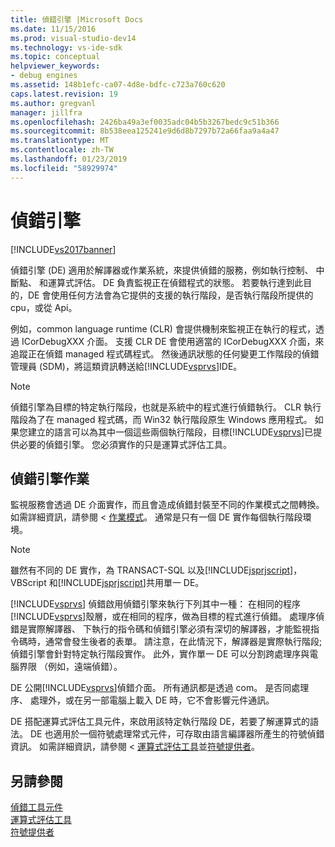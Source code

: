 ```yaml
---
title: 偵錯引擎 |Microsoft Docs
ms.date: 11/15/2016
ms.prod: visual-studio-dev14
ms.technology: vs-ide-sdk
ms.topic: conceptual
helpviewer_keywords:
- debug engines
ms.assetid: 148b1efc-ca07-4d8e-bdfc-c723a760c620
caps.latest.revision: 19
ms.author: gregvanl
manager: jillfra
ms.openlocfilehash: 2426ba49a3ef0035adc04b5b3267bedc9c51b366
ms.sourcegitcommit: 8b538eea125241e9d6d8b7297b72a66faa9a4a47
ms.translationtype: MT
ms.contentlocale: zh-TW
ms.lasthandoff: 01/23/2019
ms.locfileid: "58929974"
---
```

# <a name="debug-engine"></a>偵錯引擎
[!INCLUDE[vs2017banner](../../includes/vs2017banner.md)]

偵錯引擎 (DE) 適用於解譯器或作業系統，來提供偵錯的服務，例如執行控制、 中斷點、 和運算式評估。 DE 負責監視正在偵錯程式的狀態。 若要執行達到此目的，DE 會使用任何方法會為它提供的支援的執行階段，是否執行階段所提供的 cpu，或從 Api。  
  
 例如，common language runtime (CLR) 會提供機制來監視正在執行的程式，透過 ICorDebugXXX 介面。 支援 CLR DE 會使用適當的 ICorDebugXXX 介面，來追蹤正在偵錯 managed 程式碼程式。 然後通訊狀態的任何變更工作階段的偵錯管理員 (SDM)，將這類資訊轉送給[!INCLUDE[vsprvs](../../includes/vsprvs-md.md)]IDE。  
  
> [!NOTE]
>  偵錯引擎為目標的特定執行階段，也就是系統中的程式進行偵錯執行。 CLR 執行階段為了在 managed 程式碼，而 Win32 執行階段原生 Windows 應用程式。 如果您建立的語言可以為其中一個這些兩個執行階段，目標[!INCLUDE[vsprvs](../../includes/vsprvs-md.md)]已提供必要的偵錯引擎。 您必須實作的只是運算式評估工具。  
  
## <a name="debug-engine-operation"></a>偵錯引擎作業  
 監視服務會透過 DE 介面實作，而且會造成偵錯封裝至不同的作業模式之間轉換。 如需詳細資訊，請參閱 <<c0> [ 作業模式](../../extensibility/debugger/operational-modes.md)。 通常是只有一個 DE 實作每個執行階段環境。  
  
> [!NOTE]
>  雖然有不同的 DE 實作，為 TRANSACT-SQL 以及[!INCLUDE[jsprjscript](../../includes/jsprjscript-md.md)]，VBScript 和[!INCLUDE[jsprjscript](../../includes/jsprjscript-md.md)]共用單一 DE。  
  
 [!INCLUDE[vsprvs](../../includes/vsprvs-md.md)] 偵錯啟用偵錯引擎來執行下列其中一種： 在相同的程序[!INCLUDE[vsprvs](../../includes/vsprvs-md.md)]殼層，或在相同的程序，做為目標的程式進行偵錯。 處理序偵錯是實際解譯器、 下執行的指令碼和偵錯引擎必須有深切的解譯器，才能監視指令碼時，通常會發生後者的表單。 請注意，在此情況下，解譯器是實際執行階段;偵錯引擎會針對特定執行階段實作。 此外，實作單一 DE 可以分割跨處理序與電腦界限 （例如，遠端偵錯）。  
  
 DE 公開[!INCLUDE[vsprvs](../../includes/vsprvs-md.md)]偵錯介面。 所有通訊都是透過 com。 是否同處理序、 處理外，或在另一部電腦上載入 DE 時，它不會影響元件通訊。  
  
 DE 搭配運算式評估工具元件，來啟用該特定執行階段 DE，若要了解運算式的語法。 DE 也適用於一個符號處理常式元件，可存取由語言編譯器所產生的符號偵錯資訊。 如需詳細資訊，請參閱 <<c0> [ 運算式評估工具](../../extensibility/debugger/expression-evaluator.md)並[符號提供者](../../extensibility/debugger/symbol-provider.md)。  
  
## <a name="see-also"></a>另請參閱  
 [偵錯工具元件](../../extensibility/debugger/debugger-components.md)   
 [運算式評估工具](../../extensibility/debugger/expression-evaluator.md)   
 [符號提供者](../../extensibility/debugger/symbol-provider.md)
